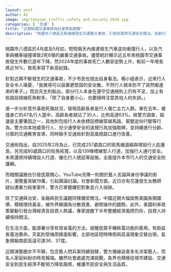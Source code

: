 ```yaml
---
layout: post
author: AI
image: img/taoyuan_traffic_safety_and_society_2024.jpg
categories: [ '交通' ]
title: "近期桃園交通事故與社會焦點總覽"  
description: "桃園市八德區近期連續發生交通重大事故，引發民眾對交通安全關注。高齡行人傷亡比例高，主因包括超速與違規穿越馬路等，市府與警局積極推動路口安全改善與交通教育。同步社會焦點還包括治安案件、金融動態、美中經濟局勢、生活省電與極端天氣，演藝圈也出現新爭議。各界正多方努力提升市民安全與生活品質。"
---
```

桃園市八德區於4月底及5月初，短短兩天內接連發生汽車逆向衝撞行人，以及汽車與機車碰撞導致2死6傷的嚴重交通事故。儘管統計顯示近五年來桃園市交通事故發生件數已逐年下降，然2024年度的事故死亡人數卻逆勢上升，較前一年增長將近16%，致死率寫下新高紀錄。

針對近期不斷發生的交通事故，不少市民也提出自身看法。楊小姐表示，近來行人安全令人堪憂，「我覺得可以設置更堅固的安全錐，不然行人根本防不了突然衝進來的車子。」而呂先生則點出，部分行人本身在遵守交通規則上仍有不足，加上有些路段視線死角較多，「除了自身要小心，也要隨時注意其他人的失誤。」

進一步分析意外事故死傷狀況，發現高齡長者是行人傷亡主力人群。單在去年，被撞身亡的47名行人當中，高齡長者就佔了30人，比例高達63%。經警方調查，超速是主要肇因之一，其他則包括行人未依標誌標線穿越馬路、駕駛逆向行駛等行為。警方向本地威脅行人、兒少通學安全的違規行為加強取締，並持續進行分齡、分眾的交通教育宣導，同時聯手交通局針對高風險路口進行改善。

交通局指出，自2025年2月為止，已完成257處路口的斑馬線退縮與增設行人庇護島，另完成80處路口的街角拓寬，以及139條標線型人行道，加強行人通行安全。未來還將持續增設人行道、優化行人號誌等設施，全面提升本市行人的交通安全防護網。

而相關議題也引發民眾關心，YouTube流傳一則關於藝人言論與身份爭議的影片，瀏覽量突破19萬，引起輿論討論。社會新聞方面，近日亦有花蓮發生女教師疑似遭暴力殺害案件，警方已掌握嫌犯對象並介入偵辦。

除了交通與治安，金融與民生議題同樣備受關注。中國近期大幅拋售美國長期國債、積極增持黃金，被外界解讀為分散資產、避險操作的趨勢。此外，美國利率政策變動引發台灣經濟及投資人熱議，專家提醒下半年整體經濟風險仍存，投資人持續保持關注。

在生活方面，能源署分享有效省電的方法，提醒民眾手機耗電功能的善用，有助延長電池壽命。天氣則受梅雨鋒面影響，北部地區短時陣雨與高溫現象交替出現，氣象預報南部高溫可達36、37度。

近期演藝圈亦不平靜，包含藝人閃兵案持續發酵，警方循線追查多名涉案藝人，而名人家庭糾紛亦時見報端。雖然社會處處充滿挑戰，各界也積極從城市建設、交通安全到民生經濟不斷努力降低風險，維護市民安全與生活品質。